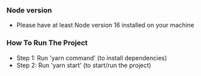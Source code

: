 ### Node version

- Please have at least Node version 16 installed on your machine

### How To Run The Project

- Step 1: Run 'yarn command' (to install dependencies)
- Step 2: Run 'yarn start' (to start/run the project)
